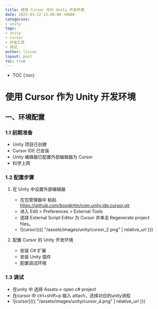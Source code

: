 ```yaml
---
title: 使用 Cursor 作为 Unity 开发环境
date: 2025-03-12 13:00:00 +0800
categories:
- unity
tags:
- unity
- cursor
- 开发工具
- 调试
author: lixiao
layout: post
toc: true
---
```


* TOC
{:toc}

# 使用 Cursor 作为 Unity 开发环境

## 一、环境配置

### 1.1 前期准备
- Unity 项目已创建
- Cursor IDE 已安装
- Unity 编辑器已配置外部编辑器为 Cursor
- 科学上网

### 1.2 配置步骤
1. 在 Unity 中设置外部编辑器
   - 在包管理器中 粘贴 https://github.com/boxqkrtm/com.unity.ide.cursor.git
   - 进入 Edit > Preferences > External Tools
   - 选择 External Script Editor 为 Cursor 并单击 Regenerate project files。
   -    ![cursor]({{ "/assets/images/unity/cursor_2.png" | relative_url }})

2. 配置 Cursor 的 Unity 开发环境
   - 安装 C# 扩展
   - 安装 Unity 插件
   - 配置调试环境

### 1.3 调试
   - 在unity 中 选择 Assets-> open c# project
   - 在cursor 中 ctrl+shift+p 输入 attach，选择对应的unity进程
   -  ![cursor]({{ "/assets/images/unity/cursor_4.png" | relative_url }})